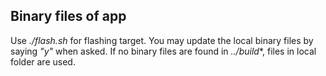 ## Binary files of app
Use *./flash.sh* for flashing target.
You may update the local binary files by saying *"y"* when asked. If no binary files are found in *../build**, files in local folder are used.